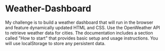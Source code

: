 # Weather-Dashboard
My challenge is to build a weather dashboard that will run in the browser and feature dynamically updated HTML and CSS. Use the OpenWeather API to retrieve weather data for cities. The documentation includes a section called "How to start" that provides basic setup and usage instructions. You will use localStorage to store any persistent data.
